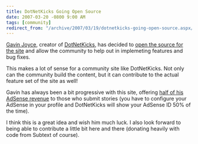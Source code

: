 ```yaml
---
title: DotNetKicks Going Open Source
date: 2007-03-20 -0800 9:00 AM
tags: [community]
redirect_from: "/archive/2007/03/19/dotnetkicks-going-open-source.aspx/"
---
```


[Gavin Joyce](http://weblogs.asp.net/gavinjoyce/ "Gavin Joyce"), creator
of [DotNetKicks](http://dotnetkicks.com/ "DotNetKicks"), has decided to
[open the source for the
site](http://weblogs.asp.net/gavinjoyce/archive/2007/03/20/dotnetkicks-to-be-open-source.aspx "DotNetKicks To Be Open Sourced")
and allow the community to help out in implemeting features and bug
fixes.

This makes a lot of sense for a community site like DotNetKicks. Not
only can the community build the content, but it can contribute to the
actual feature set of the site as well!

Gavin has always been a bit progressive with this site, offering [half
of his AdSense
revenue](http://www.dotnetkicks.com/docs/earnmoney "Earn Advertising Revenue with DotNetKicks")
to those who submit stories (you have to configure your AdSense in your
profile and DotNetKicks will show your AdSense ID 50% of the time).

I think this is a great idea and wish him much luck. I also look forward
to being able to contribute a little bit here and there (donating
heavily with code from
Subtext of
course).

